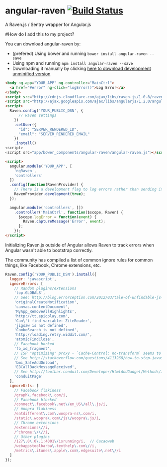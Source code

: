# angular-raven [![Build Status](https://travis-ci.org/gdi2290/angular-raven.png?branch=master)](https://travis-ci.org/gdi2290/angular-raven)
A Raven.js / Sentry wrapper for Angular.js

#How do I add this to my project?

You can download angular-raven by:

* (prefered) Using bower and running `bower install angular-raven --save`
* Using npm and running `npm install angular-raven --save`
* Downloading it manually by clicking [here to download development unminified version](https://raw.github.com/gdi2290/angular-raven/master/angular-raven.js)


````html
<body ng-app="YOUR_APP" ng-controller="MainCtrl">
  <a href="#error" ng-click="logError()">Log Error</a>
</body>
<script src="http://cdnjs.cloudflare.com/ajax/libs/raven.js/1.0.8/raven.min.js"></script>
<script src="http://ajax.googleapis.com/ajax/libs/angularjs/1.2.0/angular.js"></script>
<script>
  Raven.config('YOUR_PUBLIC_DSN', {
      // Raven settings
    })
    .setUser({
      "id": "SERVER_RENDERED_ID",
      "email": "SERVER_RENDERED_EMAIL"
    })
    .install()
<script>
<script src="app/bower_components/angular-raven/angular-raven.js"></script>

<script>
  angular.module('YOUR_APP', [
    'ngRaven',
    'controllers'
  ])
  .config(function(RavenProvider) {
    // There is a development flag to log errors rather than sending it to Sentry
    RavenProvider.development(true);
  });

  angular.module('controllers', [])
    .controller('MainCtrl', function($scope, Raven) {
      $scope.logError = function(event) {
        Raven.captureMessage('Error', event);
      };
    });
</script>

````

Initializing Raven.js outside of Angular allows Raven to track errors when Angular wasn't able to bootstrap correctly.


The community has compiled a list of common ignore rules for common things, like Facebook, Chrome extensions, etc.
```javascript
Raven.config('YOUR_PUBLIC_DSN').install({
  logger: 'javascript',
  ignoreErrors: [
    // Random plugins/extensions
    'top.GLOBALS',
    // See: http://blog.errorception.com/2012/03/tale-of-unfindable-js-error. html
    'originalCreateNotification',
    'canvas.contentDocument',
    'MyApp_RemoveAllHighlights',
    'http://tt.epicplay.com',
    'Can\'t find variable: ZiteReader',
    'jigsaw is not defined',
    'ComboSearch is not defined',
    'http://loading.retry.widdit.com/',
    'atomicFindClose',
    // Facebook borked
    'fb_xd_fragment',
    // ISP "optimizing" proxy - `Cache-Control: no-transform` seems to reduce this. (thanks @acdha)
    // See http://stackoverflow.com/questions/4113268/how-to-stop-javascript-injection-from-vodafone-proxy
    'bmi_SafeAddOnload',
    'EBCallBackMessageReceived',
    // See http://toolbar.conduit.com/Developer/HtmlAndGadget/Methods/JSInjection.aspx
    'conduitPage'
  ],
  ignoreUrls: [
    // Facebook flakiness
    /graph\.facebook\.com/i,
    // Facebook blocked
    /connect\.facebook\.net\/en_US\/all\.js/i,
    // Woopra flakiness
    /eatdifferent\.com\.woopra-ns\.com/i,
    /static\.woopra\.com\/js\/woopra\.js/i,
    // Chrome extensions
    /extensions\//i,
    /^chrome:\/\//i,
    // Other plugins
    /127\.0\.0\.1:4001\/isrunning/i,  // Cacaoweb
    /webappstoolbarba\.texthelp\.com\//i,
    /metrics\.itunes\.apple\.com\.edgesuite\.net\//i
  ]
});
